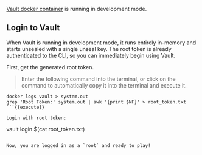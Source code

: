 [Vault docker container](https://hub.docker.com/r/_/vault/) is running in development mode.

## Login to Vault

When Vault is running in development mode, it runs entirely in-memory and starts unsealed with a single unseal key. The root token is already authenticated to the CLI, so you can immediately begin using Vault.

First, get the generated root token.

> Enter the following command into the terminal, or click on the command to automatically copy it into the terminal and execute it.

```
docker logs vault > system.out
grep 'Root Token:' system.out | awk '{print $NF}' > root_token.txt
```{{execute}}

Login with root token:

```
vault login $(cat root_token.txt)
```{{execute}}

Now, you are logged in as a `root` and ready to play!

